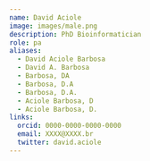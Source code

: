 ```yaml
---
name: David Aciole
image: images/male.png
description: PhD Bioinformatician
role: pa
aliases:
  - David Aciole Barbosa
  - David A. Barbosa
  - Barbosa, DA
  - Barbosa, D.A
  - Barbosa, D.A.
  - Aciole Barbosa, D
  - Aciole Barbosa, D.
links:
  orcid: 0000-0000-0000-0000
  email: XXXX@XXXX.br
  twitter: david.aciole
---
```

